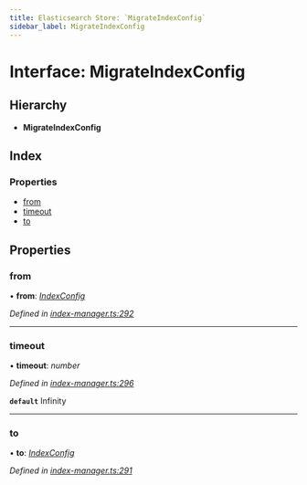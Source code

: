 ```yaml
---
title: Elasticsearch Store: `MigrateIndexConfig`
sidebar_label: MigrateIndexConfig
---
```


# Interface: MigrateIndexConfig

## Hierarchy

* **MigrateIndexConfig**

## Index

### Properties

* [from](migrateindexconfig.md#from)
* [timeout](migrateindexconfig.md#timeout)
* [to](migrateindexconfig.md#to)

## Properties

###  from

• **from**: *[IndexConfig](indexconfig.md)*

*Defined in [index-manager.ts:292](https://github.com/terascope/teraslice/blob/fd211a8bb/packages/elasticsearch-store/src/index-manager.ts#L292)*

___

###  timeout

• **timeout**: *number*

*Defined in [index-manager.ts:296](https://github.com/terascope/teraslice/blob/fd211a8bb/packages/elasticsearch-store/src/index-manager.ts#L296)*

**`default`** Infinity

___

###  to

• **to**: *[IndexConfig](indexconfig.md)*

*Defined in [index-manager.ts:291](https://github.com/terascope/teraslice/blob/fd211a8bb/packages/elasticsearch-store/src/index-manager.ts#L291)*
